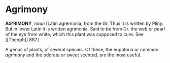 # Agrimony

**AG'RIMONY**, _noun_ \[Latin agremonia, from the Gr. Thus it is written by Pliny. But in lower Latin it is written agrimonia. Said to be from Gr. the web or pearl of the eye from white, which this plant was supposed to cure. See [[Theoph]] 887.\]

A genus of plants, of several species. Of these, the eupatoria or common _agrimony_ and the odorata or sweet scented, are the most useful.
